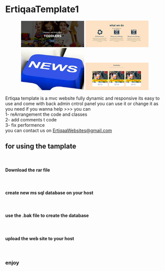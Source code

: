 # ErtiqaaTemplate1
 <p align="center">
  <img src="tamplate_1/bootstrab1/Images/main/header.jpg" width="200px" alt="tamplate 1" />
  <img src="tamplate_1/bootstrab1/Images/main/services.jpg" width="200px" alt="tamplate 1" />
  <img src="tamplate_1/bootstrab1/Images/main/news.jpg" width="200px" alt="tamplate 1" />
  <img src="tamplate_1/bootstrab1/Images/main/portfolio.jpg" width="200px" alt="tamplate 1" />
</p>




Ertiqaa template is a mvc website fully dynamic and responsive 
its easy to use and come with back admin cntrol panel
you can use it or change it as you need
if you wanna help >>> you can </br>
1- reArrangement the code and classes</br>
2- add comments t code</br>
3- fix performence</br>
you can contact us on ErtiqaaWebsites@gmail.com</br>
<h2>for using the tamplate</h2></br>
  <h4>  Download the rar file</h4></br>
   <h4> create new ms sql database on your host</h4></br>
  <h4>  use the .bak file  to create the database</h4></br>
  <h4>  upload the web site to your host</h4></br>
   <h3> enjoy</h3>
 
